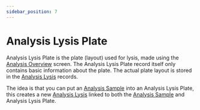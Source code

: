 ```yaml
---
sidebar_position: 7
---
```

# Analysis Lysis Plate
Analysis Lysis Plate is the plate (layout) used for lysis, made using the [Analysis Overview](Analysis_Overview.md) screen. The Analysis Lysis Plate record itself only contains basic information about the plate. The actual plate layout is stored in the [Analysis Lysis](Analysis_Lysis.md) records.

The idea is that you can put an [Analysis Sample](Analysis_Sample.md) into an Analysis Lysis Plate, this creates a new [Analysis Lysis](Analysis_Lysis.md) linked to both the [Analysis Sample](Analysis_Sample.md) and Analysis Lysis Plate.
